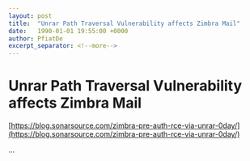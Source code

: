```yaml
---
layout: post
title:  "Unrar Path Traversal Vulnerability affects Zimbra Mail"
date:   1990-01-01 19:55:00 +0000
author: PfiatDe
excerpt_separator: <!--more-->
---
```


# Unrar Path Traversal Vulnerability affects Zimbra Mail

[https://blog.sonarsource.com/zimbra-pre-auth-rce-via-unrar-0day/](https://blog.sonarsource.com/zimbra-pre-auth-rce-via-unrar-0day/)

...
<!--more-->
